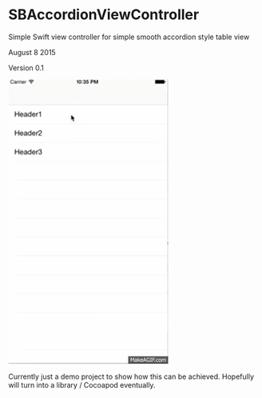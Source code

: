 # SBAccordionViewController
Simple Swift view controller for simple smooth accordion style table view

August 8 2015

Version 0.1

![](/demo.gif)

Currently just a demo project to show how this can be achieved. Hopefully will turn into a library / Cocoapod eventually.

